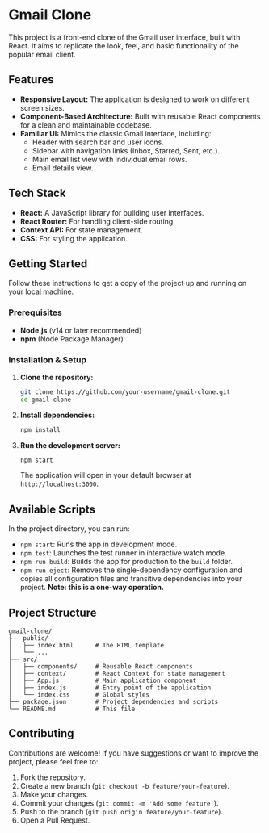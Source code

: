 

# Gmail Clone

This project is a front-end clone of the Gmail user interface, built with React. It aims to replicate the look, feel, and basic functionality of the popular email client.

## Features

  * **Responsive Layout:** The application is designed to work on different screen sizes.
  * **Component-Based Architecture:** Built with reusable React components for a clean and maintainable codebase.
  * **Familiar UI:** Mimics the classic Gmail interface, including:
      * Header with search bar and user icons.
      * Sidebar with navigation links (Inbox, Starred, Sent, etc.).
      * Main email list view with individual email rows.
      * Email details view.

## Tech Stack

  * **React:** A JavaScript library for building user interfaces.
  * **React Router:** For handling client-side routing.
  * **Context API:** For state management.
  * **CSS:** For styling the application.

## Getting Started

Follow these instructions to get a copy of the project up and running on your local machine.

### Prerequisites

  * **Node.js** (v14 or later recommended)
  * **npm** (Node Package Manager)

### Installation & Setup

1.  **Clone the repository:**

    ```bash
    git clone https://github.com/your-username/gmail-clone.git
    cd gmail-clone
    ```

2.  **Install dependencies:**

    ```bash
    npm install
    ```

3.  **Run the development server:**

    ```bash
    npm start
    ```

    The application will open in your default browser at `http://localhost:3000`.

## Available Scripts

In the project directory, you can run:

  * `npm start`: Runs the app in development mode.
  * `npm test`: Launches the test runner in interactive watch mode.
  * `npm run build`: Builds the app for production to the `build` folder.
  * `npm run eject`: Removes the single-dependency configuration and copies all configuration files and transitive dependencies into your project. **Note: this is a one-way operation.**

## Project Structure

```
gmail-clone/
├── public/
│   ├── index.html      # The HTML template
│   └── ...
├── src/
│   ├── components/     # Reusable React components
│   ├── context/        # React Context for state management
│   ├── App.js          # Main application component
│   ├── index.js        # Entry point of the application
│   └── index.css       # Global styles
├── package.json        # Project dependencies and scripts
└── README.md           # This file
```

## Contributing

Contributions are welcome\! If you have suggestions or want to improve the project, please feel free to:

1.  Fork the repository.
2.  Create a new branch (`git checkout -b feature/your-feature`).
3.  Make your changes.
4.  Commit your changes (`git commit -m 'Add some feature'`).
5.  Push to the branch (`git push origin feature/your-feature`).
6.  Open a Pull Request.
